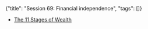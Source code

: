{"title": "Session 69: Financial independence", "tags": []}

* [The 11 Stages of Wealth](https://investmentmoats.com/financial-independence/stages-of-wealth-financial-independence/)


